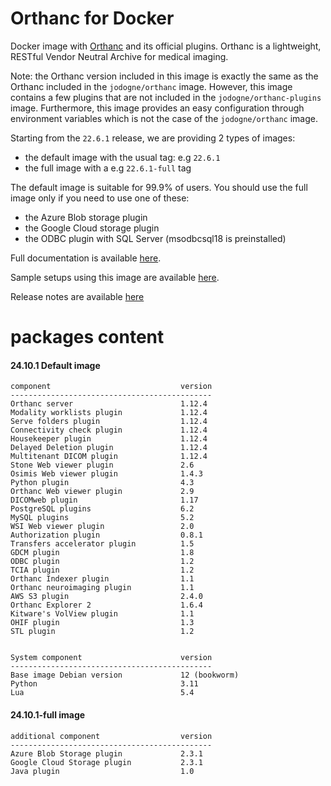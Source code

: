 # Orthanc for Docker
Docker image with [Orthanc](https://www.orthanc-server.com/) and its official plugins. Orthanc is a lightweight, RESTful Vendor Neutral Archive for medical imaging.

Note: the Orthanc version included in this image is exactly the same as the Orthanc included in the `jodogne/orthanc` image.  However,
this image contains a few plugins that are not included in the `jodogne/orthanc-plugins` image.  Furthermore,
this image provides an easy configuration through environment variables which is not the case of the `jodogne/orthanc` image.

Starting from the `22.6.1` release, we are providing 2 types of images:
  - the default image with the usual tag: e.g `22.6.1`
  - the full image with a e.g `22.6.1-full` tag

The default image is suitable for 99.9% of users.
You should use the full image only if you need to use one of these:
  - the Azure Blob storage plugin
  - the Google Cloud storage plugin
  - the ODBC plugin with SQL Server (msodbcsql18 is preinstalled)

Full documentation is available [here](https://book.orthanc-server.com/users/docker-orthancteam.html).

Sample setups using this image are available [here](https://github.com/orthanc-server/orthanc-setup-samples/).

Release notes are available [here](https://github.com/orthanc-server/orthanc-builder/blob/master/release-notes-docker-images.md)


# packages content

#### 24.10.1 Default image
```
component                             version
---------------------------------------------
Orthanc server                        1.12.4
Modality worklists plugin             1.12.4
Serve folders plugin                  1.12.4
Connectivity check plugin             1.12.4
Housekeeper plugin                    1.12.4
Delayed Deletion plugin               1.12.4
Multitenant DICOM plugin              1.12.4
Stone Web viewer plugin               2.6
Osimis Web viewer plugin              1.4.3
Python plugin                         4.3
Orthanc Web viewer plugin             2.9
DICOMweb plugin                       1.17
PostgreSQL plugins                    6.2
MySQL plugins                         5.2
WSI Web viewer plugin                 2.0
Authorization plugin                  0.8.1
Transfers accelerator plugin          1.5
GDCM plugin                           1.8
ODBC plugin                           1.2
TCIA plugin                           1.2
Orthanc Indexer plugin                1.1
Orthanc neuroimaging plugin           1.1
AWS S3 plugin                         2.4.0
Orthanc Explorer 2                    1.6.4
Kitware's VolView plugin              1.1
OHIF plugin                           1.3
STL plugin                            1.2


System component                      version
---------------------------------------------
Base image Debian version             12 (bookworm)
Python                                3.11
Lua                                   5.4

```

#### 24.10.1-full image
```
additional component                  version
---------------------------------------------
Azure Blob Storage plugin             2.3.1
Google Cloud Storage plugin           2.3.1
Java plugin                           1.0
````
